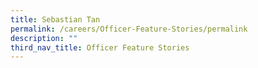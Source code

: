 ```yaml
---
title: Sebastian Tan
permalink: /careers/Officer-Feature-Stories/permalink
description: ""
third_nav_title: Officer Feature Stories
---
```

